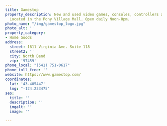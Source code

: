 ```yaml
---
title: Gamestop
property_description: New and used video games, consoles, controllers and other gear.
  Located in the Pony Village Mall. Open daily Noon-8pm.
photo_name: "/img/gamestop_logo.jpg"
photo_alt: ''
property_category:
- Home Goods
address:
  street: 1611 Virginia Ave. Suite 118
  street2: ''
  city: North Bend
  zip: '97459'
phone_local: "(541) 751-0617"
phone_toll_free: ''
website: https://www.gamestop.com/
coordinates:
  lat: '43.405447'
  lng: "-124.233475"
seo:
  title: ''
  description: ''
  imgalt: ''
  image: ''

---
```

